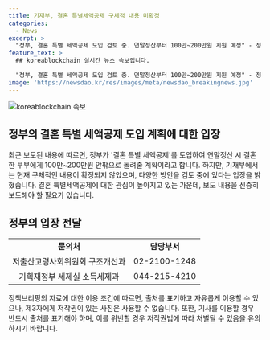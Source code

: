 ```yaml
---
title: 기재부, 결혼 특별세액공제 구체적 내용 미확정
categories:
  - News
excerpt: >
  "정부, 결혼 특별 세액공제 도입 검토 중. 연말정산부터 100만~200만원 지원 예정" - 정부가 결혼을 한 부부에게 특별 세액공제를 도입하고 최대 200만원까지 돌려줄 예정이라고 보도되었으나, 기재부는 구체적 내용 미확정을 강조하며 신중한 보도를 당부하고 있습니다.
feature_text: >
  ## koreablockchain 실시간 뉴스 속보입니다.

  "정부, 결혼 특별 세액공제 도입 검토 중. 연말정산부터 100만~200만원 지원 예정" - 정부가 결혼을 한 부부에게 특별 세액공제를 도입하고 최대 200만원까지 돌려줄 예정이라고 보도되었으나, 기재부는 구체적 내용 미확정을 강조하며 신중한 보도를 당부하고 있습니다.
image: 'https://newsdao.kr/res/images/meta/newsdao_breakingnews.jpg'
---
```


<p><img src="https://newsdao.kr/res/images/meta/newsdao_breakingnews.jpg" alt="koreablockchain 속보" /></p>

<h2 data-ke-size="size26">정부의 결혼 특별 세액공제 도입 계획에 대한 입장</h2>

<p data-ke-size="size16">최근 보도된 내용에 따르면, 정부가 '결혼 특별 세액공제'를 도입하여 연말정산 시 결혼한 부부에게 100만~200만원 안팎으로 돌려줄 계획이라고 합니다. 하지만, 기재부에서는 현재 구체적인 내용이 확정되지 않았으며, 다양한 방안을 검토 중에 있다는 입장을 밝혔습니다. 결혼 특별세액공제에 대한 관심이 높아지고 있는 가운데, 보도 내용을 신중히 보도해야 할 필요가 있습니다.</p>

<h2 data-ke-size="size26">정부의 입장 전달</h2>

<table>
    <tr>
        <td style="text-align: center; height: 17px;"><b>문의처</b></td>
        <td style="text-align: center; height: 17px;"><b>담당부서</b></td>
    </tr>
    <tr>
        <td style="text-align: center; height: 17px;">저출산고령사회위원회 구조개선과</td>
        <td style="text-align: center; height: 17px;">02-2100-1248</td>
    </tr>
    <tr>
        <td style="text-align: center; height: 17px;">기획재정부 세제실 소득세제과</td>
        <td style="text-align: center; height: 17px;">044-215-4210</td>
    </tr>
</table>

<p data-ke-size="size16">정책브리핑의 자료에 대한 이용 조건에 따르면, 출처를 표기하고 자유롭게 이용할 수 있으나, 제3자에게 저작권이 있는 사진은 사용할 수 없습니다. 또한, 기사를 이용할 경우 반드시 출처를 표기해야 하며, 이를 위반할 경우 저작권법에 따라 처벌될 수 있음을 유의하시기 바랍니다.</p>

<p data-ke-size="size16">&nbsp;</p>

